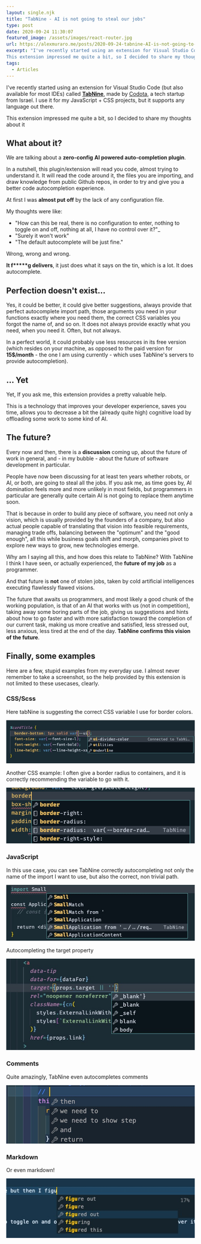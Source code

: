 ```yaml
---
layout: single.njk
title: "TabNine - AI is not going to steal our jobs"
type: post
date: 2020-09-24 11:30:07
featured_image: /assets/images/react-router.jpg
url: https://alexmuraro.me/posts/2020-09-24-tabnine-AI-is-not-going-to-steal-our-jobs
excerpt: "I've recently started using an extension for Visual Studio Code (but also available for most IDEs) called TabNine, made by Codota, a tech startup from Israel. I use it for my JavaScript + CSS projects, but it supports any language out there.
This extension impressed me quite a bit, so I decided to share my thoughts about it"
tags:
  - Articles
---
```


I've recently started using an extension for Visual Studio Code (but also available for most IDEs) called <a href="https://www.tabnine.com/">**TabNine**</a>, made by <a href="https://www.codota.com">Codota</a>, a tech startup from Israel. I use it for my JavaScript + CSS projects, but it supports any language out there.

This extension impressed me quite a bit, so I decided to share my thoughts about it

## What about it?

We are talking about a **zero-config** **AI powered auto-completion plugin**.

In a nutshell, this plugin/extension will read you code, almost trying to understand it. It will read the code around it, the files you are importing, and draw knowledge from public Github repos, in order to try and give you a better code autocompletion experience.

At first I was **almost put off** by the lack of any configuration file.

My thoughts were like:

- "How can this be real, there is no configuration to enter, nothing to toggle on and off, nothing at all, I have no control over it?"\_
- "Surely it won't work"
- "The default autocomplete will be just fine."

Wrong, wrong and wrong.

<strong>It f**\***g delivers</strong>, it just does what it says on the tin, which is a lot. It does autocomplete.

## Perfection doesn't exist...

Yes, it could be better, it could give better suggestions, always provide that perfect autocomplete import path, those arguments you need in your functions exactly where you need them, the correct CSS variables you forgot the name of, and so on. It does not always provide exactly what you need, when you need it. Often, but not always.

In a perfect world, it could probably use less resources in its free version (which resides on your machine, as opposed to the paid version for **15\$/month** - the one I am using currently - which uses TabNine's servers to provide autocompletion).

## ... Yet

Yet, If you ask me, this extension provides a pretty valuable help.

This is a technology that improves your developer experience, saves you time, allows you to decrease a bit the (already quite high) cognitive load by offloading some work to some kind of AI.

## The future?

Every now and then, there is a **discussion** coming up, about the future of work in general, and - in my bubble - about the future of software development in particular.

People have now been discussing for at least ten years whether robots, or AI, or both, are going to steal all the jobs.
If you ask me, as time goes by, AI domination feels more and more unlikely in most fields, but programmers in particular are generally quite certain AI is not going to replace them anytime soon.

That is because in order to build any piece of software, you need not only a vision, which is usually provided by the founders of a company, but also actual people capable of translating that vision into feasible requirements, managing trade offs, balancing between the "optimum" and the "good enough", all this while business goals shift and morph, companies pivot to explore new ways to grow, new technologies emerge.

Why am I saying all this, and how does this relate to TabNine? With TabNine I think I have seen, or actually experienced, the **future of my job** as a programmer.

And that future is **not** one of stolen jobs, taken by cold artificial intelligences executing flawlessly flawed visions.

The future that awaits us programmers, and most likely a good chunk of the working population, is that of an AI that works with us (not in competition), taking away some boring parts of the job, giving us suggestions and hints about how to go faster and with more satisfaction toward the completion of our current task, making us more creative and satisfied, less stressed out, less anxious, less tired at the end of the day.
**TabNine confirms this vision of the future**.

## Finally, some examples

Here are a few, stupid examples from my everyday use. I almost never remember to take a screenshot, so the help provided by this extension is not limited to these usecases, clearly.

### CSS/Scss

Here tabNine is suggesting the correct CSS variable I use for border colors.

<img src="/assets/images/tabnine1.png" />

Another CSS example: I often give a border radius to containers, and it is correctly recommending the variable to go with it.

<img src="/assets/images/tabnine2.png" />

### JavaScript

In this use case, you can see TabNine correctly autocompleting not only the name of the import I want to use, but also the correct, non trivial path.

<img src="/assets/images/tabnine3.png" />

Autocompleting the target property

<img src="/assets/images/tabnine6.png" />

### Comments

Quite amazingly, TabNine even autocompletes comments

<img src="/assets/images/tabnine7.png" />

### Markdown

Or even markdown!

<img src="/assets/images/tabnine8.jpg" />

